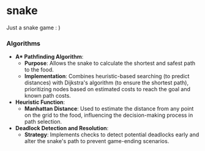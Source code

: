 # snake

Just a snake game : )

### Algorithms

- **A\* Pathfinding Algorithm**:
  - **Purpose**: Allows the snake to calculate the shortest and safest path to the food.
  - **Implementation**: Combines heuristic-based searching (to predict distances) with Dijkstra's algorithm (to ensure the shortest path), prioritizing nodes based on estimated costs to reach the goal and known path costs.
- **Heuristic Function**:
  - **Manhattan Distance**: Used to estimate the distance from any point on the grid to the food, influencing the decision-making process in path selection.
- **Deadlock Detection and Resolution**:
  - **Strategy**: Implements checks to detect potential deadlocks early and alter the snake's path to prevent game-ending scenarios.